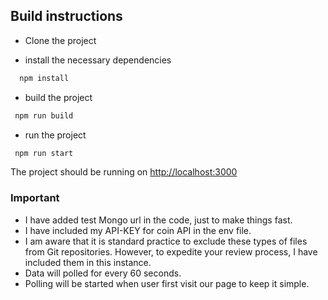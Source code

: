 ## Build instructions

- Clone the project

- install the necessary dependencies

```bash
  npm install
```

- build the project

```bash
 npm run build
```

- run the project

```bash
 npm run start
```

The project should be running on [http://localhost:3000](http://localhost:3000)

### Important

- I have added test Mongo url in the code, just to make things fast.
- I have included my API-KEY for coin API in the env file.
- I am aware that it is standard practice to exclude these types of files from Git repositories. However, to expedite your review process, I have included them in this instance.
- Data will polled for every 60 seconds.
- Polling will be started when user first visit our page to keep it simple.
